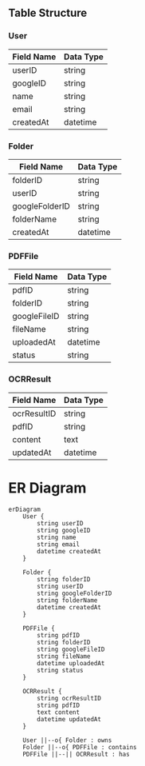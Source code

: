 ## Table Structure

### User
| Field Name | Data Type |
|--------------|----------|
| userID       | string   |
| googleID     | string   |
| name         | string   |
| email        | string   |
| createdAt    | datetime |

### Folder
| Field Name      | Data Type |
|-------------------|----------|
| folderID          | string   |
| userID            | string   |
| googleFolderID    | string   |
| folderName        | string   |
| createdAt         | datetime |

### PDFFile

| Field Name   | Data Type |
|----------------|----------|
| pdfID          | string   |
| folderID       | string   |
| googleFileID   | string   |
| fileName       | string   |
| uploadedAt     | datetime |
| status         | string   |

### OCRResult

| Field Name  | Data Type |
|---------------|----------|
| ocrResultID   | string   |
| pdfID         | string   |
| content       | text     |
| updatedAt     | datetime |



# ER Diagram
```mermaid
erDiagram
    User {
        string userID
        string googleID
        string name
        string email
        datetime createdAt
    }

    Folder {
        string folderID
        string userID
        string googleFolderID
        string folderName
        datetime createdAt
    }

    PDFFile {
        string pdfID
        string folderID
        string googleFileID
        string fileName
        datetime uploadedAt
        string status
    }

    OCRResult {
        string ocrResultID
        string pdfID
        text content
        datetime updatedAt
    }

    User ||--o{ Folder : owns
    Folder ||--o{ PDFFile : contains
    PDFFile ||--|| OCRResult : has
```